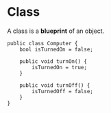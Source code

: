 # Class

A class is a **blueprint** of an object.

```
public class Computer {
    bool isTurnedOn = false;

    public void turnOn() {
        isTurnedOn = true;
    }

    public void turnOff() {
        isTurnedOff = false;
    }
}
```
